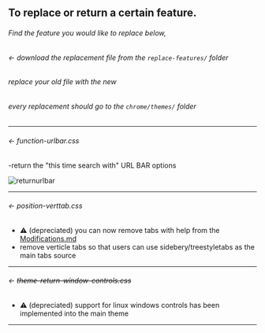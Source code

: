 ## To replace or return a certain feature.

###### Find the feature you would like to replace below,
###### ← download the replacement file from the `replace-features/` folder
###### replace your old file with the new
###### every replacement should go to the `chrome/themes/` folder
---

###### ← function-urlbar.css

-return the "this time search with" URL BAR options<br>

![returnurlbar](preview/returnurlbar.jpg)

---

###### ← position-verttab.css

- :warning: (depreciated) you can now remove tabs with help from the [Modifications.md](Modifications.md)
- remove verticle tabs so that users can use sidebery/treestyletabs as the main tabs source

---

###### ← ~~theme-return-window-controls.css~~

- :warning: (depreciated) support for linux windows controls has been implemented into the main theme

---
